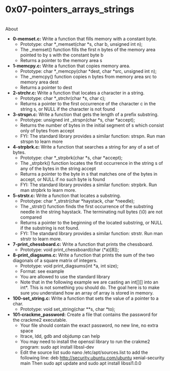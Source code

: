 # 0x07-pointers_arrays_strings
<br>
About
<br>

- **0-memset.c:** Write a function that fills memory with a constant byte.
	- Prototype: char *_memset(char *s, char b, unsigned int n);
	- The _memset() function fills the first n bytes of the memory area pointed to by s with the constant byte b
	- Returns a pointer to the memory area s
- **1-memcpy.c:** Write a function that copies memory area.
	- Prototype: char *_memcpy(char *dest, char *src, unsigned int n);
	- The _memcpy() function copies n bytes from memory area src to memory area dest
	- Returns a pointer to dest
- **2-strchr.c:** Write a function that locates a character in a string.
	- Prototype: char *_strchr(char *s, char c);
	- Returns a pointer to the first occurrence of the character c in the string s, or NULL if the character is not found
- **3-strspn.c:** Write a function that gets the length of a prefix substring.
	- Prototype: unsigned int _strspn(char *s, char *accept);
	- Returns the number of bytes in the initial segment of s which consist only of bytes from accept
	- FYI: The standard library provides a similar function: strspn. Run man strspn to learn more
- **4-strpbrk.c:** Write a function that searches a string for any of a set of bytes.
	- Prototype: char *_strpbrk(char *s, char *accept);
	- The _strpbrk() function locates the first occurrence in the string s of any of the bytes in the string accept
	- Returns a pointer to the byte in s that matches one of the bytes in accept, or NULL if no such byte is found
	- FYI: The standard library provides a similar function: strpbrk. Run man strpbrk to learn more.
- **5-strstr.c:** Write a function that locates a substring.
	- Prototype: char *_strstr(char *haystack, char *needle);
	- The _strstr() function finds the first occurrence of the substring needle in the string haystack. The terminating null bytes (\0) are not compared
	- Returns a pointer to the beginning of the located substring, or NULL if the substring is not found.
	- FYI: The standard library provides a similar function: strstr. Run man strstr to learn more.
- **7-print_chessboard.c:** Write a function that prints the chessboard.
	- Prototype: void print_chessboard(char (*a)[8]);
- **8-print_diagsums.c:** Write a function that prints the sum of the two diagonals of a square matrix of integers.
	- Prototype: void print_diagsums(int *a, int size);
	- Format: see example
	- You are allowed to use the standard library
	- Note that in the following example we are casting an int[][] into an int*. This is not something you should do. The goal here is to make sure you understand how an array of array is stored in memory.
- **100-set_string.c:** Write a function that sets the value of a pointer to a char.
	- Prototype: void set_string(char **s, char *to);
- **101-crackme_password:** Create a file that contains the password for the crackme2 executable.
	- Your file should contain the exact password, no new line, no extra space
	- ltrace, ldd, gdb and objdump can help
	- You may need to install the openssl library to run the crakme2 program: sudo apt install libssl-dev
	- Edit the source list sudo nano /etc/apt/sources.list to add the following line: deb http://security.ubuntu.com/ubuntu xenial-security main Then sudo apt update and sudo apt install libssl1.0.0
